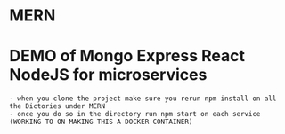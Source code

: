 # MERN

# DEMO of Mongo Express React NodeJS for microservices
	- when you clone the project make sure you rerun npm install on all the Dictories under MERN
	- once you do so in the directory run npm start on each service (WORKING TO ON MAKING THIS A DOCKER CONTAINER)


